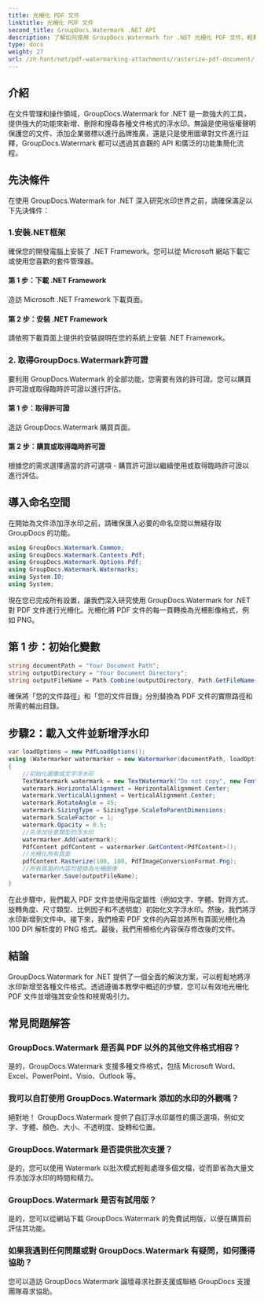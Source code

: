 ```yaml
---
title: 光柵化 PDF 文件
linktitle: 光柵化 PDF 文件
second_title: GroupDocs.Watermark .NET API
description: 了解如何使用 GroupDocs.Watermark for .NET 光柵化 PDF 文件。輕鬆增強文件安全性和視覺吸引力。
type: docs
weight: 27
url: /zh-hant/net/pdf-watermarking-attachments/rasterize-pdf-document/
---
```

## 介紹
在文件管理和操作領域，GroupDocs.Watermark for .NET 是一款強大的工具，提供強大的功能來新增、刪除和搜尋各種文件格式的浮水印。無論是使用版權聲明保護您的文件、添加企業徽標以進行品牌推廣，還是只是使用圖章對文件進行註釋，GroupDocs.Watermark 都可以透過其直觀的 API 和廣泛的功能集簡化流程。
## 先決條件
在使用 GroupDocs.Watermark for .NET 深入研究水印世界之前，請確保滿足以下先決條件：
### 1.安裝.NET框架
確保您的開發電腦上安裝了 .NET Framework。您可以從 Microsoft 網站下載它或使用您喜歡的套件管理器。
#### 第 1 步：下載 .NET Framework
造訪 Microsoft .NET Framework 下載頁面。
#### 第 2 步：安裝 .NET Framework
請依照下載頁面上提供的安裝說明在您的系統上安裝 .NET Framework。
### 2. 取得GroupDocs.Watermark許可證
要利用 GroupDocs.Watermark 的全部功能，您需要有效的許可證。您可以購買許可證或取得臨時許可證以進行評估。
#### 第 1 步：取得許可證
造訪 GroupDocs.Watermark 購買頁面。
#### 第 2 步：購買或取得臨時許可證
根據您的需求選擇適當的許可選項 - 購買許可證以繼續使用或取得臨時許可證以進行評估。

## 導入命名空間
在開始為文件添加浮水印之前，請確保匯入必要的命名空間以無縫存取 GroupDocs 的功能。
```csharp
using GroupDocs.Watermark.Common;
using GroupDocs.Watermark.Contents.Pdf;
using GroupDocs.Watermark.Options.Pdf;
using GroupDocs.Watermark.Watermarks;
using System.IO;
using System;
```

現在您已完成所有設置，讓我們深入研究使用 GroupDocs.Watermark for .NET 對 PDF 文件進行光柵化。光柵化將 PDF 文件的每一頁轉換為光柵影像格式，例如 PNG。
## 第 1 步：初始化變數
```csharp
string documentPath = "Your Document Path";
string outputDirectory = "Your Document Directory";
string outputFileName = Path.Combine(outputDirectory, Path.GetFileName(documentPath));
```
確保將「您的文件路徑」和「您的文件目錄」分別替換為 PDF 文件的實際路徑和所需的輸出目錄。
## 步驟2：載入文件並新增浮水印
```csharp
var loadOptions = new PdfLoadOptions();
using (Watermarker watermarker = new Watermarker(documentPath, loadOptions))
{
    //初始化圖像或文字浮水印
    TextWatermark watermark = new TextWatermark("Do not copy", new Font("Arial", 8));
    watermark.HorizontalAlignment = HorizontalAlignment.Center;
    watermark.VerticalAlignment = VerticalAlignment.Center;
    watermark.RotateAngle = 45;
    watermark.SizingType = SizingType.ScaleToParentDimensions;
    watermark.ScaleFactor = 1;
    watermark.Opacity = 0.5;
    //先添加任意類型的浮水印
    watermarker.Add(watermark);
    PdfContent pdfContent = watermarker.GetContent<PdfContent>();
    //光柵化所有頁面
    pdfContent.Rasterize(100, 100, PdfImageConversionFormat.Png);
    //所有頁面的內容均替換為光柵圖像
    watermarker.Save(outputFileName);
}
```
在此步驟中，我們載入 PDF 文件並使用指定屬性（例如文字、字體、對齊方式、旋轉角度、尺寸類型、比例因子和不透明度）初始化文字浮水印。然後，我們將浮水印新增到文件中。接下來，我們檢索 PDF 文件的內容並將所有頁面光柵化為 100 DPI 解析度的 PNG 格式。最後，我們用柵格化內容保存修改後的文件。

## 結論
GroupDocs.Watermark for .NET 提供了一個全面的解決方案，可以輕鬆地將浮水印新增至各種文件格式。透過遵循本教學中概述的步驟，您可以有效地光柵化 PDF 文件並增強其安全性和視覺吸引力。
## 常見問題解答
### GroupDocs.Watermark 是否與 PDF 以外的其他文件格式相容？
是的，GroupDocs.Watermark 支援多種文件格式，包括 Microsoft Word、Excel、PowerPoint、Visio、Outlook 等。
### 我可以自訂使用 GroupDocs.Watermark 添加的水印的外觀嗎？
絕對地！ GroupDocs.Watermark 提供了自訂浮水印屬性的廣泛選項，例如文字、字體、顏色、大小、不透明度、旋轉和位置。
### GroupDocs.Watermark 是否提供批次支援？
是的，您可以使用 Watermark 以批次模式輕鬆處理多個文檔，從而節省為大量文件添加浮水印的時間和精力。
### GroupDocs.Watermark 是否有試用版？
是的，您可以從網站下載 GroupDocs.Watermark 的免費試用版，以便在購買前評估其功能。
### 如果我遇到任何問題或對 GroupDocs.Watermark 有疑問，如何獲得協助？
您可以造訪 GroupDocs.Watermark 論壇尋求社群支援或聯絡 GroupDocs 支援團隊尋求協助。